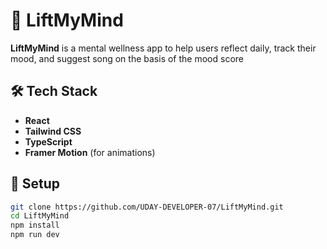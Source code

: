 # 🚀 LiftMyMind

**LiftMyMind** is a  mental wellness app to help users reflect daily, track their mood, and suggest song on the basis of the mood score

## 🛠️ Tech Stack

- **React**  
- **Tailwind CSS**
- **TypeScript**
- **Framer Motion** (for animations)  

## 🔧 Setup

```bash
git clone https://github.com/UDAY-DEVELOPER-07/LiftMyMind.git
cd LiftMyMind
npm install
npm run dev
```
